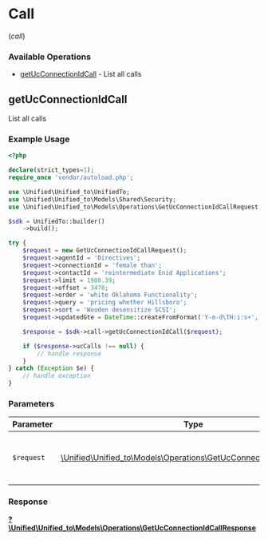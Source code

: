 # Call
(*call*)

### Available Operations

* [getUcConnectionIdCall](#getucconnectionidcall) - List all calls

## getUcConnectionIdCall

List all calls

### Example Usage

```php
<?php

declare(strict_types=1);
require_once 'vendor/autoload.php';

use \Unified\Unified_to\UnifiedTo;
use \Unified\Unified_to\Models\Shared\Security;
use \Unified\Unified_to\Models\Operations\GetUcConnectionIdCallRequest;

$sdk = UnifiedTo::builder()
    ->build();

try {
    $request = new GetUcConnectionIdCallRequest();
    $request->agentId = 'Directives';
    $request->connectionId = 'female than';
    $request->contactId = 'reintermediate Enid Applications';
    $request->limit = 1980.39;
    $request->offset = 3478;
    $request->order = 'white Oklahoma Functionality';
    $request->query = 'pricing whether Hillsboro';
    $request->sort = 'Wooden desensitize SCSI';
    $request->updatedGte = DateTime::createFromFormat('Y-m-d\TH:i:s+', '2021-11-03T12:40:46.997Z');

    $response = $sdk->call->getUcConnectionIdCall($request);

    if ($response->ucCalls !== null) {
        // handle response
    }
} catch (Exception $e) {
    // handle exception
}
```

### Parameters

| Parameter                                                                                                                     | Type                                                                                                                          | Required                                                                                                                      | Description                                                                                                                   |
| ----------------------------------------------------------------------------------------------------------------------------- | ----------------------------------------------------------------------------------------------------------------------------- | ----------------------------------------------------------------------------------------------------------------------------- | ----------------------------------------------------------------------------------------------------------------------------- |
| `$request`                                                                                                                    | [\Unified\Unified_to\Models\Operations\GetUcConnectionIdCallRequest](../../models/operations/GetUcConnectionIdCallRequest.md) | :heavy_check_mark:                                                                                                            | The request object to use for the request.                                                                                    |


### Response

**[?\Unified\Unified_to\Models\Operations\GetUcConnectionIdCallResponse](../../models/operations/GetUcConnectionIdCallResponse.md)**


